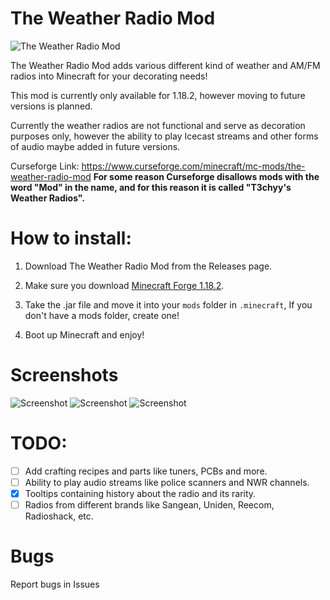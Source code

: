 # The Weather Radio Mod

![The Weather Radio Mod](wxmod.png)

The Weather Radio Mod adds various different kind of weather and AM/FM radios into Minecraft for your decorating needs!

This mod is currently only available for 1.18.2, however moving to future versions is planned.

Currently the weather radios are not functional and serve as decoration purposes only, however the ability to play Icecast streams and other forms of audio maybe added in future versions.

Curseforge Link:
https://www.curseforge.com/minecraft/mc-mods/the-weather-radio-mod
**For some reason Curseforge disallows mods with the word "Mod" in the name, and for this reason it is called "T3chyy's Weather Radios".**

# How to install:

1. Download The Weather Radio Mod from the Releases page.

2. Make sure you download [Minecraft Forge 1.18.2](https://files.minecraftforge.net/net/minecraftforge/forge/index_1.18.2.html).

2. Take the .jar file and move it into your ``mods`` folder in ``.minecraft``, 
If you don't have a mods folder, create one!

3. Boot up Minecraft and enjoy!

# Screenshots
![Screenshot](screenshot3.png)
![Screenshot](screenshot1.png)
![Screenshot](screenshot2.png)

# TODO:
- [ ] Add crafting recipes and parts like tuners, PCBs and more.
- [ ] Ability to play audio streams like police scanners and NWR channels.
- [x] Tooltips containing history about the radio and its rarity.
- [ ] Radios from different brands like Sangean, Uniden, Reecom, Radioshack, etc.

# Bugs

Report bugs in Issues
